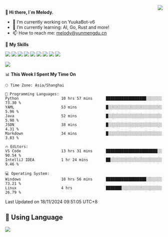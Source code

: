 <a href="#">
  <img align="right" src="https://github-readme-stats.vercel.app/api?username=melodyyuuka&count_private=true&show_icons=true" />
</a>

**👋 Hi there, I`m Melody.**

- 🔭 I’m currently working on YuukaBot-v6
- 🌱 I’m currently learning: AI, Go, Rust and more!
- 📫 How to reach me: melody@yunmengdu.cn

🌟 **My Skills** 

![](https://img.shields.io/badge/-Python-3e74a2?style=flat-square&logo=Python&logoColor=fff)
![](https://img.shields.io/badge/-Java-007396?style=flat-square&logo=OpenJDK&logoColor=fff)
![](https://img.shields.io/badge/-Node.js-339933?style=flat-square&logo=Node.js&logoColor=fff)
![](https://img.shields.io/badge/-Git-f05032?style=flat-square&logo=git&logoColor=fff)
![](https://img.shields.io/badge/-PostgreSQL-4169e1?style=flat-square&logo=PostgreSQL&logoColor=fff)
![](https://img.shields.io/badge/-Rust-000000?style=flat-square&logo=rust&logoColor=fff)
![](https://img.shields.io/badge/-VSCode-007acc?style=flat-square&logo=Visual-Studio-Code&logoColor=fff)
![](https://img.shields.io/badge/-FastAPI-009688?style=flat-square&logo=FastAPI&logoColor=fff)
![](https://img.shields.io/badge/-Linux-000000?style=flat-square&logo=Linux&logoColor=fff)


![](https://wakatime.com/badge/user/fa6dc0e2-47c5-4d2d-ae45-69fec6f2122c.svg)

<!--START_SECTION:waka-->
📊 **This Week I Spent My Time On** 

```text
🕑︎ Time Zone: Asia/Shanghai

💬 Programming Languages: 
Python                   10 hrs 57 mins      ██████████████████░░░░░░░   73.30 % 
YAML                     53 mins             █░░░░░░░░░░░░░░░░░░░░░░░░    5.96 % 
Java                     52 mins             █░░░░░░░░░░░░░░░░░░░░░░░░    5.90 % 
JSON                     38 mins             █░░░░░░░░░░░░░░░░░░░░░░░░    4.31 % 
Markdown                 34 mins             █░░░░░░░░░░░░░░░░░░░░░░░░    3.83 % 

🔥 Editors: 
VS Code                  13 hrs 31 mins      ███████████████████████░░   90.54 % 
IntelliJ IDEA            1 hr 24 mins        ██░░░░░░░░░░░░░░░░░░░░░░░    9.46 % 

💻 Operating System: 
Windows                  10 hrs 56 mins      ██████████████████░░░░░░░   73.21 % 
Linux                    4 hrs               ███████░░░░░░░░░░░░░░░░░░   26.79 % 
```


 Last Updated on 18/11/2024 09:51:05 UTC+8
<!--END_SECTION:waka-->

## 🥰 **Using Language**

![](https://github-readme-stats.vercel.app/api/wakatime?username=MelodyYuyuko&layout=compact&hide_border=true)
